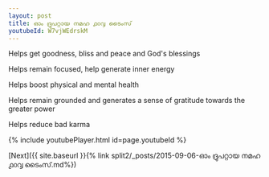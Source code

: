 ```yaml
---
layout: post
title: ഓം ദ്രുപറ്റായ നമഹ ൧൦൮ ടൈംസ്
youtubeId: W7vjWEdrskM
---
```

 
 
Helps get goodness, bliss and peace and God's blessings
 
Helps remain focused, help generate inner energy 
 
Helps boost physical and mental health 
 
Helps remain grounded and generates a sense of gratitude towards the greater power 
 
Helps reduce bad karma
 
 
 
 


{% include youtubePlayer.html id=page.youtubeId %}
 
[Next]({{ site.baseurl }}{% link  split2/_posts/2015-09-06-ഓം ദ്രുപറ്റായ നമഹ ൧൦൮ ടൈംസ്.md%})
 
